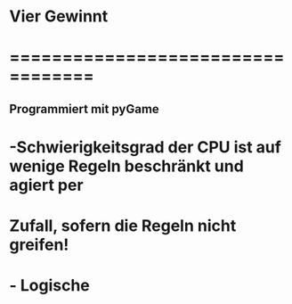 # Vier Gewinnt
# ==================================
## Programmiert mit pyGame
# 
# -Schwierigkeitsgrad der CPU ist auf wenige Regeln beschränkt und agiert per
#  Zufall, sofern die Regeln nicht greifen!
#
# - Logische
